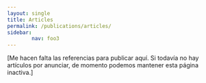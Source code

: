 ```yaml
---
layout: single
title: Articles
permalink: /publications/articles/
sidebar:
        nav: foo3
---
```

[Me hacen falta las referencias para publicar aquí. Si todavía no hay artículos por anunciar, de momento podemos mantener esta página inactiva.]
